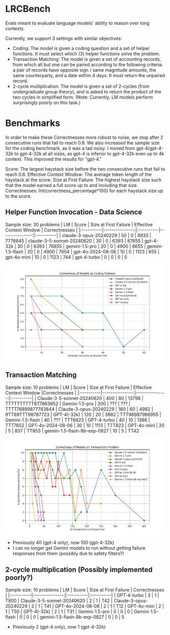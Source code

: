 # LRCBench

Evals meant to evaluate language models' ability to reason over long contexts.

Currently, we support 3 settings with similar objectives:
- Coding: The model is given a coding question and a set of helper functions. It must select which (3) helper functions solve the problem.
- Transaction Matching: The model is given a set of accounting records, from which all but one can be paired according to the following criteria: a pair of records have opposite sign / same magnitude amounts, the same counterparty, and a date within 4 days. It must return the unpaired record.
- 2-cycle multiplication: The model is given a set of 2-cycles (from undergraduate group theory), and is asked to return the product of the two cycles in simplified form. (Note: Currently, LM models perform surprisingly poorly on this task.)

# Benchmarks

In order to make these Correctnesses more robust to noise, we stop after 2 consecutive runs that fail to reach 0.6.
We also increased the sample size for the coding benchmark, as it was a tad noisy.
I moved from gpt-4/gpt-4-32k to gpt-4-32k at all sizes, as gpt-4 is inferior to gpt-4-32k even up to 4k context. This improved the results for "gpt-4."

Score: The largest haystack size before the two consecutive runs that fail to reach 0.6.
Effective Context Window: The average token length of the haystack at the score.
Size at First Failure: The highest haystack size such that the model earned a full score up to and including that size.
Correctnesses: Int(correctness_percentage*100) for each haystack size up to the score.

## Helper Function Invocation - Data Science
Sample size: 30 problems
| LM | Score | Size at First Failure | Effective Context Window | Correctnesses |
|:----------|---------------:|:----------|---------------:|:----------|
| claude-3-opus-20240229 | 50 | 0 | 8933 | 7776645
| claude-3-5-sonnet-20240620 | 30 | 0 | 6393 | 87655
| gpt-4-32k | 30 | 0 | 6393 | 76655
| gemini-1.5-pro | 20 | 0 | 4900 | 6655
| gemini-1.5-flash | 20 | 0 | 4900 | 7654
| gpt-4o-2024-08-06 | 10 | 0 | 1123 | 655
| gpt-4o-mini | 10 | 0 | 1123 | 744
| gpt-4-turbo | 0 | 0 | 0 | 5

![Coding Problem Performance](visuals/coding_problem.png)

## Transaction Matching
Sample size: 10 problems
| LM | Score | Size at First Failure | Effective Context Window |Correctnesses |
|:----------|---------------:|---------------:|:----------|
| Claude-3-5-sonnet-20240620 | 400 | 80 | 13798 | TTTTTTTTTT8T7863852
| Gemini-1.5-pro | 200 | ??? | ??? | TTTT78899877783844
| Claude-3-opus-20240229 | 160 | 60 | 4982 | 9TT89TTT98787723
| GPT-4(-32k) | 120 | 20 | 3882 | TTT98987966955
| Gemini-1.5-flash | 40 | ??? | TTT6623
| GPT-4-turbo | 40 | 10 | 1388 | TTT7652
| GPT-4o-2024-08-06 | 30 | 10 | 1113 | TTT823
| GPT-4o-mini | 20 | 5 | 837 | TT853
| gemini-1.5-flash-8b-exp-0827 | 10 | 5 | TT42

![Transactions Problem Performance](visuals/transactions_problem.png)

* Previously 40 (gpt-4 only), now 100 (gpt-4-32k)
* I can no longer get Gemini models to run without getting failure responses from them (possibly due to safety filters?)

## 2-cycle multiplication (Possibly implemented poorly?)
Sample size: 10 problems
| LM | Score | Size at First Failure | Correctnesses |
|:----------|---------------:|:----------|:----------|
| GPT-4-turbo | 3 | 1 | T800
| Claude-3-5-sonnet-20240620 | 2 | 1 | T42
| Claude-3-opus-20240229 | 2 | 1 | T41
| GPT-4o-2024-08-06 | 2 | 1 | T12
| GPT-4o-mini | 2 | 1 | T50
| GPT-4(-32k) | 2 | 1 | T31
| Gemini-1.5-pro | 0 | 0 | 0
| Gemini-1.5-flash | 0 | 0 | 0
| gemini-1.5-flash-8b-exp-0827 | 0 | 0 | 5

* Previously 2 (gpt-4 only), now 1 (gpt-4-32k)